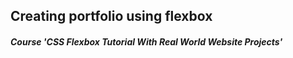 <h2>Creating portfolio using flexbox</h2>

<h5>Course 'CSS Flexbox Tutorial With Real World Website Projects'</h5>
